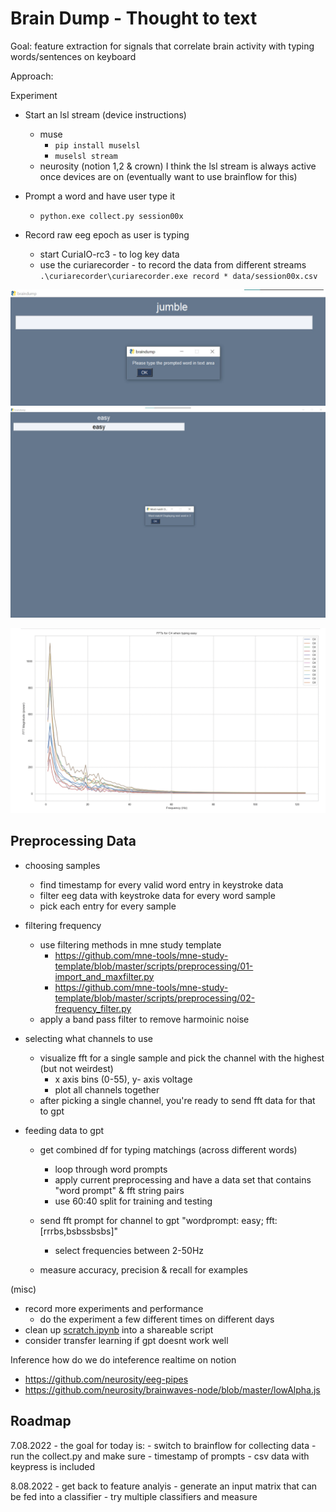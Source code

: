 # Brain Dump - Thought to text

Goal: feature extraction for signals that correlate brain activity with typing words/sentences on keyboard

Approach:

Experiment
- Start an lsl stream
    (device instructions)
    - muse
        - `pip install muselsl`
        - `muselsl stream`
    - neurosity (notion 1,2 & crown)
        I think the lsl stream is always active once devices are on
    (eventually want to use brainflow for this)

- Prompt a word and have user type it
    - `python.exe collect.py session00x`
    
- Record raw eeg epoch as user is typing
    - start CuriaIO-rc3 - to log key data
    - use the curiarecorder - to record the data from different streams
    `.\curiarecorder\curiarecorder.exe record * data/session00x.csv`


![Experiment Screenshot_0](./assets/demo_training_experiment_prompt.jpg)
![Experiment Screenshot](./assets/demo_training_experiment.jpg)

![FFT for word on single channel with many samples](./assets/demo_fft_for_word_on_single_chan_many_samples.png)

## Preprocessing Data

- choosing samples
    - find timestamp for every valid word entry in keystroke data
    - filter eeg data with keystroke data for every word sample
    - pick each entry for every sample

- filtering frequency
    - use filtering methods in mne study template
        - https://github.com/mne-tools/mne-study-template/blob/master/scripts/preprocessing/01-import_and_maxfilter.py
        - https://github.com/mne-tools/mne-study-template/blob/master/scripts/preprocessing/02-frequency_filter.py
    - apply a band pass filter to remove harmoinic noise

- selecting what channels to use
    - visualize fft for a single sample and pick the channel with the highest (but not weirdest)
        - x axis bins (0-55), y- axis voltage
        - plot all channels together
    - after picking a single channel, you're ready to send fft data for that to gpt

- feeding data to gpt
    - get combined df for typing matchings (across different words)
        - loop through word prompts
        - apply current preprocessing and have a data set that contains "word prompt" & fft string pairs
        - use 60:40 split for training and testing
    
    - send fft prompt for channel to gpt "wordprompt: easy; fft: [rrrbs,bsbssbsbs]"
	    - select frequencies between 2-50Hz

    - measure accuracy, precision & recall for examples

(misc)
- record more experiments and performance
    - do the experiment a few different times on different days
- clean up [scratch.ipynb](./scratch.ipynb) into a shareable script
- consider transfer learning if gpt doesnt work well

Inference
how do we do inteference realtime on notion
   - https://github.com/neurosity/eeg-pipes
   - https://github.com/neurosity/brainwaves-node/blob/master/lowAlpha.js
    
## Roadmap
7.08.2022
    - the goal for today is:
        - switch to brainflow for collecting data
        - run the collect.py and make sure
            - timestamp of prompts
            - csv data with keypress is included

8.08.2022
    - get back to feature analyis
        - generate an input matrix that can be fed into a classifier
        - try multiple classifiers and measure